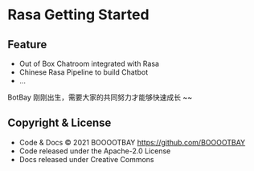 # Rasa Getting Started 

## Feature

* Out of Box Chatroom integrated with Rasa
* Chinese Rasa Pipeline to build Chatbot
* ...

BotBay 刚刚出生，需要大家的共同努力才能够快速成长 ~~


## Copyright & License

- Code & Docs © 2021 BOOOOTBAY <https://github.com/BOOOOTBAY>
- Code released under the Apache-2.0 License
- Docs released under Creative Commons
